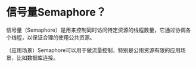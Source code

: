 # 信号量Semaphore？

信号量（Semaphore）是用来控制同时访问特定资源的线程数量，它通过协调各个线程，以保证合理的使用公共资源。

（应用场景）Semaphore可以用于做流量控制，特别是公用资源有限的应用场景，比如数据库连接。